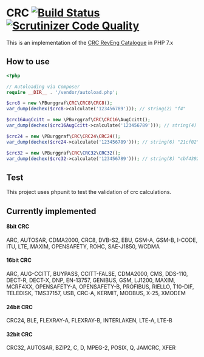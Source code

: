# CRC [![Build Status](https://travis-ci.org/pburggraf/CRC.svg?branch=master)](https://travis-ci.org/pburggraf/CRC) [![Scrutinizer Code Quality](https://scrutinizer-ci.com/g/pburggraf/CRC/badges/quality-score.png?b=master)](https://scrutinizer-ci.com/g/pburggraf/CRC/?branch=master)
This is an implementation of the [CRC RevEng Catalogue](http://reveng.sourceforge.net/crc-catalogue/) in PHP 7.x

## How to use
```PHP
<?php

// Autoloading via Composer
require __DIR__ . '/vendor/autoload.php';

$crc8 = new \PBurggraf\CRC\CRC8\CRC8();
var_dump(dechex($crc8->calculate('123456789'))); // string(2) "f4"

$crc16AugCcitt = new \PBurggraf\CRC\CRC16\AugCcitt();
var_dump(dechex($crc16AugCcitt->calculate('123456789'))); // string(4) "e5cc"

$crc24 = new \PBurggraf\CRC\CRC24\CRC24();
var_dump(dechex($crc24->calculate('123456789'))); // string(6) "21cf02"

$crc32 = new \PBurggraf\CRC\CRC32\CRC32();
var_dump(dechex($crc32->calculate('123456789'))); // string(8) "cbf43926"
```

## Test
This project uses phpunit to test the validation of crc calculations.

## Currently implemented
#### 8bit CRC
ARC, AUTOSAR, CDMA2000, CRC8, DVB-S2, EBU, GSM-A, GSM-B, I-CODE, ITU, LTE, MAXIM, OPENSAFETY, ROHC, SAE-J1850, WCDMA

#### 16bit CRC
ARC, AUG-CCITT, BUYPASS, CCITT-FALSE, CDMA2000, CMS, DDS-110, DECT-R, DECT-X, DNP, EN-13757, GENIBUS, GSM, LJ1200,
MAXIM, MCRF4XX, OPENSAFETY-A, OPENSAFETY-B, PROFIBUS, RIELLO, T10-DIF, TELEDISK, TMS37157, USB, CRC-A, KERMIT, MODBUS,
X-25, XMODEM

#### 24bit CRC
CRC24, BLE, FLEXRAY-A, FLEXRAY-B, INTERLAKEN, LTE-A, LTE-B

#### 32bit CRC
CRC32, AUTOSAR, BZIP2, C, D, MPEG-2, POSIX, Q, JAMCRC, XFER